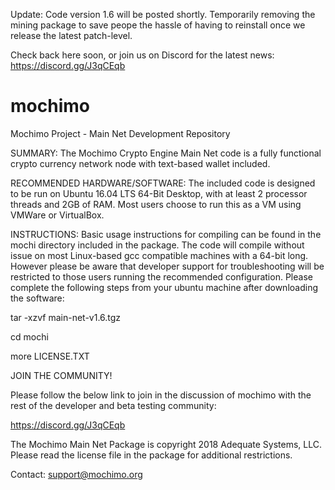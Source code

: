 Update: Code version 1.6 will be posted shortly.  Temporarily removing the mining package to save peope the hassle of having to reinstall once we release the latest patch-level.

Check back here soon, or join us on Discord for the latest news: https://discord.gg/J3qCEqb

# mochimo
Mochimo Project - Main Net Development Repository

SUMMARY: The Mochimo Crypto Engine Main Net code is a fully functional crypto currency network node with text-based wallet included.

RECOMMENDED HARDWARE/SOFTWARE: The included code is designed to be run on Ubuntu 16.04 LTS 64-Bit Desktop, with at least 2 processor threads and 2GB of RAM.  Most users choose to run this as a VM using VMWare or VirtualBox.

INSTRUCTIONS: Basic usage instructions for compiling can be found in the mochi directory included in the package.  The code will compile without issue on most Linux-based gcc compatible machines with a 64-bit long.  However please be aware that developer support for troubleshooting will be restricted to those users running the recommended configuration.  Please complete the following steps from your ubuntu machine after downloading the software:

tar -xzvf main-net-v1.6.tgz

cd mochi

more LICENSE.TXT


JOIN THE COMMUNITY!

Please follow the below link to join in the discussion of mochimo with the rest of the developer and beta testing community:

https://discord.gg/J3qCEqb

The Mochimo Main Net Package is copyright 2018 Adequate Systems, LLC.  
Please read the license file in the package for additional restrictions.

Contact: support@mochimo.org

